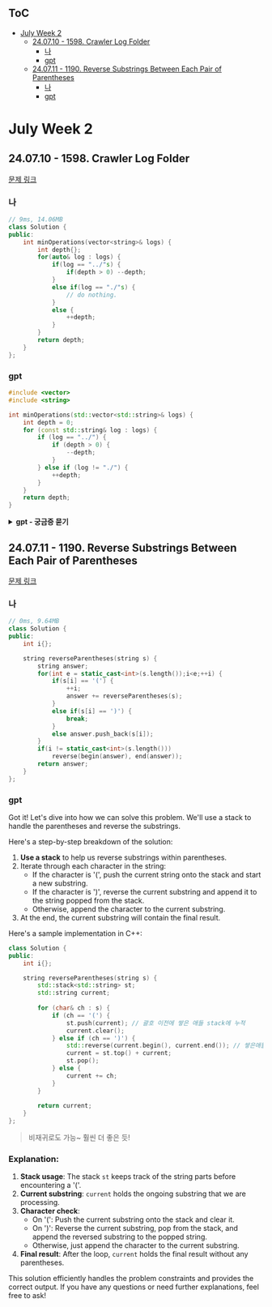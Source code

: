 ## ToC
- [July Week 2](#july-week-2)
  - [24.07.10 - 1598. Crawler Log Folder](#240710---1598-crawler-log-folder)
    - [나](#나)
    - [gpt](#gpt)
  - [24.07.11 - 1190. Reverse Substrings Between Each Pair of Parentheses](#240711---1190-reverse-substrings-between-each-pair-of-parentheses)
    - [나](#나-1)
    - [gpt](#gpt-1)

# July Week 2

## 24.07.10 - 1598. Crawler Log Folder
[문제 링크](https://leetcode.com/problems/crawler-log-folder/?envType=daily-question&envId=2024-07-10)

### 나
```cpp
// 9ms, 14.06MB
class Solution {
public:
    int minOperations(vector<string>& logs) {
        int depth{};
        for(auto& log : logs) {
            if(log == "../"s) {
                if(depth > 0) --depth;
            }
            else if(log == "./"s) {
                // do nothing.
            }
            else {
                ++depth;
            }
        }
        return depth;
    }
};
```

### gpt
```cpp
#include <vector>
#include <string>

int minOperations(std::vector<std::string>& logs) {
    int depth = 0;
    for (const std::string& log : logs) {
        if (log == "../") {
            if (depth > 0) {
                --depth;
            }
        } else if (log != "./") {
            ++depth;
        }
    }
    return depth;
}
```

<details>
<summary> <b> gpt - 궁금증 묻기 </b> </summary> <br/>

Then I have a question

I got 3ms in this code.

```cpp
class Solution {
public:
    int minOperations(vector<string>& logs) {
        int depth{};
        for(auto& log : logs) {
            if(log.substr(0, 3) == "../"s) {
                if(depth > 0) --depth;
            }
            else if(log.substr(0, 2) == "./"s) {
                // do nothing.
            }
            else {
                ++depth;
            }
        }
        return depth;
    }
};
```

but i got 9ms in this code

```cpp
class Solution {
public:
    int minOperations(vector<string>& logs) {
        int depth{};
        for(auto& log : logs) {
            if(log.length() == 3 && log == "../"s) {
                if(depth > 0) --depth;
            }
            else if(log.length() == 2 && log == "./"s) {
                // do nothing.
            }
            else {
                ++depth;
            }
        }
        return depth;
    }
};
```

I think substr is slow and just check the length makes similar effect, but I don't know why second code takes more time than first code.
please explain this?

The difference in execution time between your two codes can be attributed to how C++ handles string comparisons and operations internally.

<h3> Key Points: </h3>

1. **String Comparison (`==`) vs. Substring (`substr`):**
   - In the first code, `log.substr(0, 3) == "../"` and `log.substr(0, 2) == "./"` create temporary substrings and then compare them.
   - In the second code, `log.length() == 3 && log == "../"` and `log.length() == 2 && log == "./"` do direct comparisons.

2. **Short-Circuit Evaluation:**
   - In the second code, the `log.length()` checks are intended to reduce unnecessary comparisons. However, this introduces extra conditional checks (`log.length() == 3` and `log.length() == 2`) before the string comparisons.

3. **Implementation Details:**
   - The first code relies on `substr` to extract the prefix before comparing, which involves creating a new string object but this can be very efficient due to short-circuit optimizations in modern C++ libraries.
   - The second code avoids `substr` but introduces additional length checks and direct string comparisons, which could be less optimized than expected.

<h3> Possible Performance Insights: </h3>

- **Substr Optimizations:** Modern C++ libraries might optimize `substr` operations for short strings, making them surprisingly fast.
- **Branch Prediction:** Additional conditional checks in the second code might affect CPU branch prediction negatively, causing slower performance.
- **Inlining and Micro-optimizations:** The first code might benefit from better inlining and micro-optimizations by the compiler.

<h3> Improved Code </h3>

Combining the benefits of both approaches:
```cpp
class Solution {
public:
    int minOperations(vector<string>& logs) {
        int depth{};
        for(const auto& log : logs) {
            if (log == "../") {
                if(depth > 0) --depth;
            } else if (log != "./") {
                ++depth;
            }
        }
        return depth;
    }
};
```
This approach avoids `substr` and unnecessary length checks while ensuring concise string comparisons.

Understanding performance implications in C++ often requires a deep dive into compiler optimizations and hardware behaviors. For practical purposes, testing different approaches and profiling your code can provide the most reliable insights.

</details>

## 24.07.11 - 1190. Reverse Substrings Between Each Pair of Parentheses
[문제 링크](https://leetcode.com/problems/reverse-substrings-between-each-pair-of-parentheses/description/?envType=daily-question&envId=2024-07-11)

### 나
```cpp
// 0ms, 9.64MB
class Solution {
public:
    int i{};

    string reverseParentheses(string s) {
        string answer;
        for(int e = static_cast<int>(s.length());i<e;++i) {
            if(s[i] == '(') {
                ++i;
                answer += reverseParentheses(s);
            }
            else if(s[i] == ')') {
                break;
            }
            else answer.push_back(s[i]);
        }
        if(i != static_cast<int>(s.length()))
            reverse(begin(answer), end(answer));
        return answer;
    }
};
```

### gpt
Got it! Let's dive into how we can solve this problem. We'll use a stack to handle the parentheses and reverse the substrings.

Here's a step-by-step breakdown of the solution:

1. **Use a stack** to help us reverse substrings within parentheses.
2. Iterate through each character in the string:
   - If the character is '(', push the current string onto the stack and start a new substring.
   - If the character is ')', reverse the current substring and append it to the string popped from the stack.
   - Otherwise, append the character to the current substring.
3. At the end, the current substring will contain the final result.

Here's a sample implementation in C++:

```cpp
class Solution {
public:
    int i{};

    string reverseParentheses(string s) {
        std::stack<std::string> st;
        std::string current;
    
        for (char& ch : s) {
            if (ch == '(') {
                st.push(current); // 괄호 이전에 쌓은 애들 stack에 누적
                current.clear();
            } else if (ch == ')') {
                std::reverse(current.begin(), current.end()); // 쌓은애들 거꾸로 뒤집기
                current = st.top() + current;
                st.pop();
            } else {
                current += ch;
            }
        }
        
        return current;
    }
};
```
> 비재귀로도 가능~ 훨씬 더 좋은 듯!

<h3> Explanation: </h3>

1. **Stack usage**: The stack `st` keeps track of the string parts before encountering a '('.
2. **Current substring**: `current` holds the ongoing substring that we are processing.
3. **Character check**:
   - On '(': Push the current substring onto the stack and clear it.
   - On ')': Reverse the current substring, pop from the stack, and append the reversed substring to the popped string.
   - Otherwise, just append the character to the current substring.
4. **Final result**: After the loop, `current` holds the final result without any parentheses.

This solution efficiently handles the problem constraints and provides the correct output. If you have any questions or need further explanations, feel free to ask!

